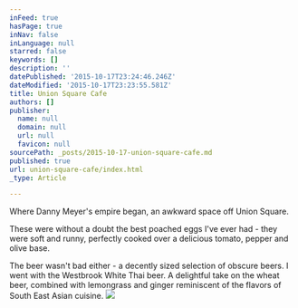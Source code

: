 ```yaml
---
inFeed: true
hasPage: true
inNav: false
inLanguage: null
starred: false
keywords: []
description: ''
datePublished: '2015-10-17T23:24:46.246Z'
dateModified: '2015-10-17T23:23:55.581Z'
title: Union Square Cafe
authors: []
publisher:
  name: null
  domain: null
  url: null
  favicon: null
sourcePath: _posts/2015-10-17-union-square-cafe.md
published: true
url: union-square-cafe/index.html
_type: Article

---
```

Where Danny Meyer's empire began, an awkward space off Union Square. 

These were without a doubt the best poached eggs I've ever had - they were soft and runny, perfectly cooked over a delicious tomato, pepper and olive base. 

The beer wasn't bad either - a decently sized selection of obscure beers. I went with the Westbrook White Thai beer. A delightful take on the wheat beer, combined with lemongrass and ginger reminiscent of the flavors of South East Asian cuisine.
![](https://the-grid-user-content.s3-us-west-2.amazonaws.com/49af6caa-3a74-4461-b625-572970dd20b1.jpg)